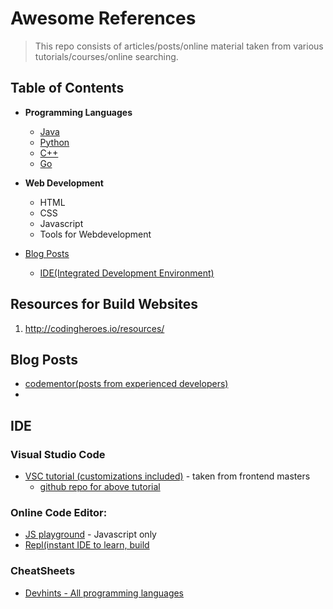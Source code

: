 # Awesome References
> This repo consists of articles/posts/online material taken from various tutorials/courses/online searching.

## Table of Contents
- **Programming Languages**
  - [Java](#java)
  - [Python](python_references.md)
  - [C++](#c++)
  - [Go](go_references.md)
  
- **Web Development**
  - HTML
  - CSS
  - Javascript
  - Tools for Webdevelopment
  
- [Blog Posts](#blog-post)
   - [IDE(Integrated Development Environment)](#ide)
  

## Resources for Build Websites
1. http://codingheroes.io/resources/


## Blog Posts<a name="blog-post"></a>
 - [codementor(posts from experienced developers)](https://www.codementor.io/community)
 - 

## IDE<a name="ide"></a>

### Visual Studio Code
  - [VSC tutorial (customizations included)](https://burkeholland.gitbook.io/vs-code-can-do-that/)  - taken from frontend masters
      - [ github repo for above tutorial](https://github.com/burkeholland/workshop-vs-code-can-do-that)

### Online Code Editor:
  - [JS playground](https://stephengrider.github.io/JSPlaygrounds/)  - Javascript only
  - [Repl(instant IDE to learn, build](https://repl.it/)

### CheatSheets
  - [Devhints - All programming languages](https://devhints.io/)

